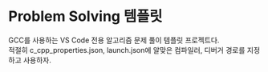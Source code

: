 # Problem Solving 템플릿  

GCC를 사용하는 VS Code 전용 알고리즘 문제 풀이 템플릿 프로젝트다.  
적절히 c_cpp_properties.json, launch.json에 알맞은 컴파일러, 디버거 경로를 지정하고 사용하자.  